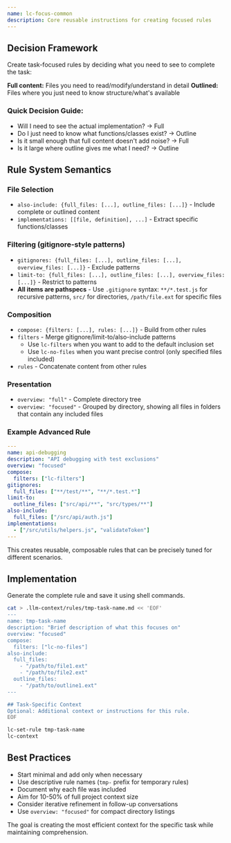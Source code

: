 ```yaml
---
name: lc-focus-common
description: Core reusable instructions for creating focused rules
---
```


## Decision Framework

Create task-focused rules by deciding what you need to see to complete the task:

**Full content:** Files you need to read/modify/understand in detail
**Outlined:** Files where you just need to know structure/what's available

### Quick Decision Guide:

- Will I need to see the actual implementation? → Full
- Do I just need to know what functions/classes exist? → Outline
- Is it small enough that full content doesn't add noise? → Full
- Is it large where outline gives me what I need? → Outline

## Rule System Semantics

### File Selection

- `also-include: {full_files: [...], outline_files: [...]}` - Include complete or outlined content
- `implementations: [[file, definition], ...]` - Extract specific functions/classes

### Filtering (gitignore-style patterns)

- `gitignores: {full_files: [...], outline_files: [...], overview_files: [...]}` - Exclude patterns
- `limit-to: {full_files: [...], outline_files: [...], overview_files: [...]}` - Restrict to patterns
- **All items are pathspecs** - Use `.gitignore` syntax: `**/*.test.js` for recursive patterns, `src/` for directories, `/path/file.ext` for specific files

### Composition

- `compose: {filters: [...], rules: [...]}` - Build from other rules
- `filters` - Merge gitignore/limit-to/also-include patterns
  - Use `lc-filters` when you want to add to the default inclusion set
  - Use `lc-no-files` when you want precise control (only specified files included)
- `rules` - Concatenate content from other rules

### Presentation

- `overview: "full"` - Complete directory tree
- `overview: "focused"` - Grouped by directory, showing all files in folders that contain any included files

### Example Advanced Rule

```yaml
---
name: api-debugging
description: "API debugging with test exclusions"
overview: "focused"
compose:
  filters: ["lc-filters"]
gitignores:
  full_files: ["**/test/**", "**/*.test.*"]
limit-to:
  outline_files: ["src/api/**", "src/types/**"]
also-include:
  full_files: ["/src/api/auth.js"]
implementations:
  - ["/src/utils/helpers.js", "validateToken"]
---
```

This creates reusable, composable rules that can be precisely tuned for different scenarios.

## Implementation

Generate the complete rule and save it using shell commands.

```bash
cat > .llm-context/rules/tmp-task-name.md << 'EOF'
---
name: tmp-task-name
description: "Brief description of what this focuses on"
overview: "focused"
compose:
  filters: ["lc-no-files"]
also-include:
  full_files:
    - "/path/to/file1.ext"
    - "/path/to/file2.ext"
  outline_files:
    - "/path/to/outline1.ext"
---

## Task-Specific Context
Optional: Additional context or instructions for this rule.
EOF

lc-set-rule tmp-task-name
lc-context
```

## Best Practices

- Start minimal and add only when necessary
- Use descriptive rule names (`tmp-` prefix for temporary rules)
- Document why each file was included
- Aim for 10-50% of full project context size
- Consider iterative refinement in follow-up conversations
- Use `overview: "focused"` for compact directory listings

The goal is creating the most efficient context for the specific task while maintaining comprehension.
